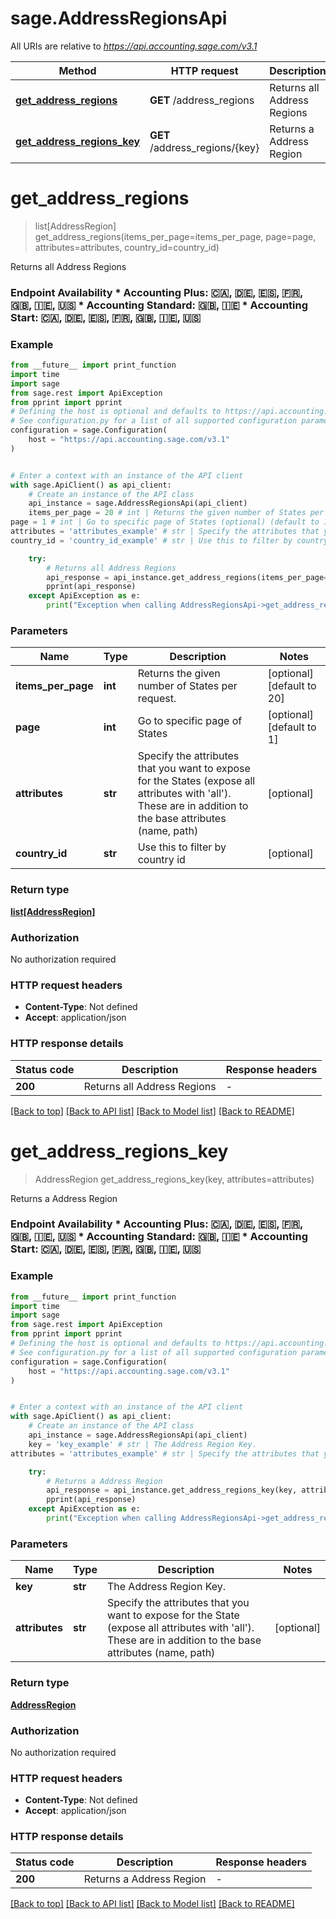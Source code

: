 # sage.AddressRegionsApi

All URIs are relative to *https://api.accounting.sage.com/v3.1*

Method | HTTP request | Description
------------- | ------------- | -------------
[**get_address_regions**](AddressRegionsApi.md#get_address_regions) | **GET** /address_regions | Returns all Address Regions
[**get_address_regions_key**](AddressRegionsApi.md#get_address_regions_key) | **GET** /address_regions/{key} | Returns a Address Region


# **get_address_regions**
> list[AddressRegion] get_address_regions(items_per_page=items_per_page, page=page, attributes=attributes, country_id=country_id)

Returns all Address Regions

### Endpoint Availability  * Accounting Plus: 🇨🇦, 🇩🇪, 🇪🇸, 🇫🇷, 🇬🇧, 🇮🇪, 🇺🇸 * Accounting Standard: 🇬🇧, 🇮🇪 * Accounting Start: 🇨🇦, 🇩🇪, 🇪🇸, 🇫🇷, 🇬🇧, 🇮🇪, 🇺🇸

### Example

```python
from __future__ import print_function
import time
import sage
from sage.rest import ApiException
from pprint import pprint
# Defining the host is optional and defaults to https://api.accounting.sage.com/v3.1
# See configuration.py for a list of all supported configuration parameters.
configuration = sage.Configuration(
    host = "https://api.accounting.sage.com/v3.1"
)


# Enter a context with an instance of the API client
with sage.ApiClient() as api_client:
    # Create an instance of the API class
    api_instance = sage.AddressRegionsApi(api_client)
    items_per_page = 20 # int | Returns the given number of States per request. (optional) (default to 20)
page = 1 # int | Go to specific page of States (optional) (default to 1)
attributes = 'attributes_example' # str | Specify the attributes that you want to expose for the States (expose all attributes with 'all'). These are in addition to the base attributes (name, path) (optional)
country_id = 'country_id_example' # str | Use this to filter by country id (optional)

    try:
        # Returns all Address Regions
        api_response = api_instance.get_address_regions(items_per_page=items_per_page, page=page, attributes=attributes, country_id=country_id)
        pprint(api_response)
    except ApiException as e:
        print("Exception when calling AddressRegionsApi->get_address_regions: %s\n" % e)
```

### Parameters

Name | Type | Description  | Notes
------------- | ------------- | ------------- | -------------
 **items_per_page** | **int**| Returns the given number of States per request. | [optional] [default to 20]
 **page** | **int**| Go to specific page of States | [optional] [default to 1]
 **attributes** | **str**| Specify the attributes that you want to expose for the States (expose all attributes with &#39;all&#39;). These are in addition to the base attributes (name, path) | [optional] 
 **country_id** | **str**| Use this to filter by country id | [optional] 

### Return type

[**list[AddressRegion]**](AddressRegion.md)

### Authorization

No authorization required

### HTTP request headers

 - **Content-Type**: Not defined
 - **Accept**: application/json

### HTTP response details
| Status code | Description | Response headers |
|-------------|-------------|------------------|
**200** | Returns all Address Regions |  -  |

[[Back to top]](#) [[Back to API list]](../README.md#documentation-for-api-endpoints) [[Back to Model list]](../README.md#documentation-for-models) [[Back to README]](../README.md)

# **get_address_regions_key**
> AddressRegion get_address_regions_key(key, attributes=attributes)

Returns a Address Region

### Endpoint Availability  * Accounting Plus: 🇨🇦, 🇩🇪, 🇪🇸, 🇫🇷, 🇬🇧, 🇮🇪, 🇺🇸 * Accounting Standard: 🇬🇧, 🇮🇪 * Accounting Start: 🇨🇦, 🇩🇪, 🇪🇸, 🇫🇷, 🇬🇧, 🇮🇪, 🇺🇸

### Example

```python
from __future__ import print_function
import time
import sage
from sage.rest import ApiException
from pprint import pprint
# Defining the host is optional and defaults to https://api.accounting.sage.com/v3.1
# See configuration.py for a list of all supported configuration parameters.
configuration = sage.Configuration(
    host = "https://api.accounting.sage.com/v3.1"
)


# Enter a context with an instance of the API client
with sage.ApiClient() as api_client:
    # Create an instance of the API class
    api_instance = sage.AddressRegionsApi(api_client)
    key = 'key_example' # str | The Address Region Key.
attributes = 'attributes_example' # str | Specify the attributes that you want to expose for the State (expose all attributes with 'all'). These are in addition to the base attributes (name, path) (optional)

    try:
        # Returns a Address Region
        api_response = api_instance.get_address_regions_key(key, attributes=attributes)
        pprint(api_response)
    except ApiException as e:
        print("Exception when calling AddressRegionsApi->get_address_regions_key: %s\n" % e)
```

### Parameters

Name | Type | Description  | Notes
------------- | ------------- | ------------- | -------------
 **key** | **str**| The Address Region Key. | 
 **attributes** | **str**| Specify the attributes that you want to expose for the State (expose all attributes with &#39;all&#39;). These are in addition to the base attributes (name, path) | [optional] 

### Return type

[**AddressRegion**](AddressRegion.md)

### Authorization

No authorization required

### HTTP request headers

 - **Content-Type**: Not defined
 - **Accept**: application/json

### HTTP response details
| Status code | Description | Response headers |
|-------------|-------------|------------------|
**200** | Returns a Address Region |  -  |

[[Back to top]](#) [[Back to API list]](../README.md#documentation-for-api-endpoints) [[Back to Model list]](../README.md#documentation-for-models) [[Back to README]](../README.md)

